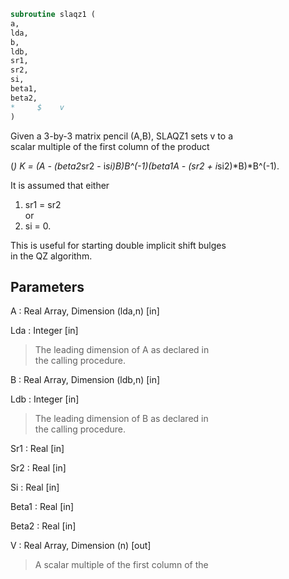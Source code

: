 ```fortran  
subroutine slaqz1 (  
a,  
lda,  
b,  
ldb,  
sr1,  
sr2,  
si,  
beta1,  
beta2,  
*     $    v  
)  
```  
  
Given a 3-by-3 matrix pencil (A,B), SLAQZ1 sets v to a  
scalar multiple of the first column of the product  
  
(*)  K = (A - (beta2*sr2 - i*si)*B)*B^(-1)*(beta1*A - (sr2 + i*si2)*B)*B^(-1).  
  
It is assumed that either  
  
1) sr1 = sr2  
or  
2) si = 0.  
  
This is useful for starting double implicit shift bulges  
in the QZ algorithm.  
  
## Parameters  
A : Real Array, Dimension (lda,n) [in]  
  
Lda : Integer [in]  
> The leading dimension of A as declared in  
> the calling procedure.  
  
B : Real Array, Dimension (ldb,n) [in]  
  
Ldb : Integer [in]  
> The leading dimension of B as declared in  
> the calling procedure.  
  
Sr1 : Real [in]  
  
Sr2 : Real [in]  
  
Si : Real [in]  
  
Beta1 : Real [in]  
  
Beta2 : Real [in]  
  
V : Real Array, Dimension (n) [out]  
> A scalar multiple of the first column of the  
  
